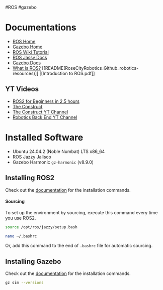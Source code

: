 #ROS #gazebo
# Documentations
- [ROS Home](https://www.ros.org/)
- [Gazebo Home](https://gazebosim.org/home)
- [ROS Wiki Tutorial](https://wiki.ros.org/ROS/Tutorials)
- [ROS Jassy Docs](https://docs.ros.org/en/jazzy/index.html)
- [Gazebo Docs](https://gazebosim.org/docs/latest/getstarted/)
- [What is ROS?](https://www.spiceworks.com/tech/artificial-intelligence/articles/what-is-robot-operating-system/)
[[README(RoseCityRobotics_Github_robotics-resources)]]
[[Introduction to ROS.pdf]]
## YT Videos
- [ROS2 for Beginners in 2.5 hours](https://www.youtube.com/watch?v=HJAE5Pk8Nyw)
- [The Construct](https://www.theconstruct.ai/)
- [The Construct YT Channel](https://www.youtube.com/@TheConstruct/videos)
- [Robotics Back End YT Channel](https://www.youtube.com/@RoboticsBackEnd/videos)
# Installed Software
- Ubuntu 24.04.2 (Noble Numbat) LTS x86_64
- ROS Jazzy Jalisco
- Gazebo Harmonic `gz-harmonic` (v8.9.0)
## Installing ROS2
Check out the [documentation](https://docs.ros.org/en/jazzy/Installation/Ubuntu-Install-Debs.html) for the installation commands.
#### Sourcing
To set up the environment by sourcing, execute this command every time you use ROS2.
```bash
source /opt/ros/jazzy/setup.bash

nano ~/.bashrc
```
Or, add this command to the end of `.bashrc` file for automatic sourcing.
## Installing Gazebo
Check out the [documentation](https://gazebosim.org/docs/harmonic/install/) for the installation commands.
```bash
gz sim --versions
```
